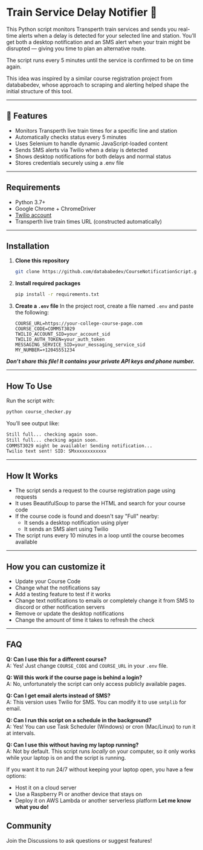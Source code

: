 # Train Service Delay Notifier 🚉

This Python script monitors Transperth train services and sends you real-time alerts when a delay is detected for your selected line and station. You’ll get both a desktop notification and an SMS alert when your train might be disrupted — giving you time to plan an alternative route.

The script runs every 5 minutes until the service is confirmed to be on time again.

This idea was inspired by a similar course registration project from datababedev, whose approach to scraping and alerting helped shape the initial structure of this tool.

---

## 🚀 Features

- Monitors Transperth live train times for a specific line and station
- Automatically checks status every 5 minutes
- Uses Selenium to handle dynamic JavaScript-loaded content
- Sends SMS alerts via Twilio when a delay is detected
- Shows desktop notifications for both delays and normal status
- Stores credentials securely using a .env file

---

## Requirements

- Python 3.7+
- Google Chrome + ChromeDriver
- [Twilio account](https://www.twilio.com/)
- Transperth live train times URL (constructed automatically)

---

## Installation

1. **Clone this repository**
   ```bash
   git clone https://github.com/datababedev/CourseNotificationScript.git

2. **Install required packages**
   ```bash
   pip install -r requirements.txt

3. **Create a `.env` file**
   In the project root, create a file named `.env` and paste the following:

   ```env
   COURSE_URL=https://your-college-course-page.com
   COURSE_CODE=COMMST3029
   TWILIO_ACCOUNT_SID=your_account_sid
   TWILIO_AUTH_TOKEN=your_auth_token
   MESSAGING_SERVICE_SID=your_messaging_service_sid
   MY_NUMBER=+12045551234
   ```

  ***Don’t share this file! It contains your private API keys and phone number.***

---

## How To Use
Run the script with:

```bash
python course_checker.py
```

You’ll see output like:

```bash
Still full... checking again soon.
Still full... checking again soon.
COMMST3029 might be available! Sending notification...
Twilio text sent! SID: SMxxxxxxxxxxxx
```
---

## How It Works

- The script sends a request to the course registration page using requests
- It uses BeautifulSoup to parse the HTML and search for your course code
- If the course code is found and doesn't say "Full" nearby:
  - It sends a desktop notification using plyer
  - It sends an SMS alert using Twilio
- The script runs every 10 minutes in a loop until the course becomes available

---

## How you can customize it
- Update your Course Code
- Change what the notifications say
- Add a testing feature to test if it works
- Change text notifications to emails or completely change it from SMS to discord or other notification servers
- Remove or update the desktop notifications
- Change the amount of time it takes to refresh the check

---

## FAQ

**Q: Can I use this for a different course?**  
A: Yes! Just change `COURSE_CODE` and `COURSE_URL` in your `.env` file.

**Q: Will this work if the course page is behind a login?**  
A: No, unfortunately the script can only access publicly available pages.

**Q: Can I get email alerts instead of SMS?**  
A: This version uses Twilio for SMS. You can modify it to use `smtplib` for email.

**Q: Can I run this script on a schedule in the background?**  
A: Yes! You can use Task Scheduler (Windows) or cron (Mac/Linux) to run it at intervals.

**Q: Can I use this without having my laptop running?**  
A: Not by default. This script runs *locally* on your computer, so it only works while your laptop is on and the script is running.

If you want it to run 24/7 without keeping your laptop open, you have a few options:
- Host it on a cloud server
- Use a Raspberry Pi or another device that stays on
- Deploy it on AWS Lambda or another serverless platform
**Let me know what you do!**

## Community
Join the Discussions to ask questions or suggest features!
